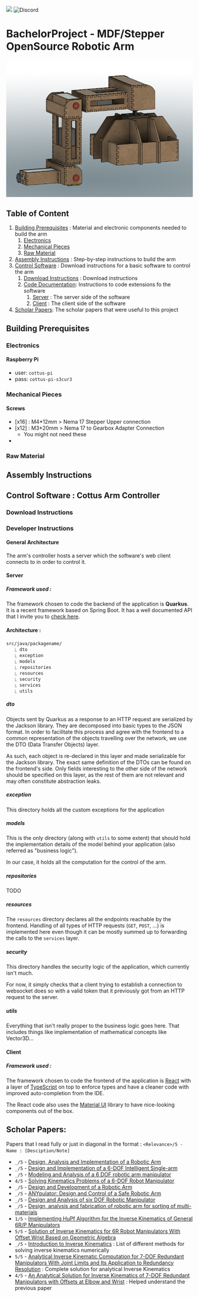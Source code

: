 ![](https://dcbadge.vercel.app/api/shield/225302262254141441?style=flat&theme=discord-inverted)
![Discord](https://img.shields.io/discord/1061228737884061706?label=Any%20Problem%2C%20Just%20ask%20Here&style=plastic)

# BachelorProject - MDF/Stepper OpenSource Robotic Arm

![Image of the robotic arm in fusion 360](/Resources/Project_Documentation/Arm_Picture.png "Robotic Arm")

## Table of Content

1. [Building Prerequisites](#building-prerequisites) : Material and electronic components needed to build the arm
   1. [Electronics](#electronics)
   2. [Mechanical Pieces](#mechanical-pieces)
   3. [Raw Material](#raw-material)
2. [Assembly Instructions](#assembly-instructions) : Step-by-step instructions to build the arm
3. [Control Software](#control-software--cottus-arm-controller) : Download instructions for a basic software to control the arm
   1. [Download Instructions](#download-instructions) : Download instructions
   2. [Code Documentation](#developer-instructions): Instructions to code extensions fo the software
      1. [Server](#server) : The server side of the software
      2. [Client](#client) : The client side of the software
4. [Scholar Papers](#scholar-papers): The scholar papers that were useful to this project

## Building Prerequisites

### Electronics

#### Raspberry Pi
- user: `cottus-pi`
- pass: `cottus-pi-s3cur3`

### Mechanical Pieces

#### Screws
- [x16] : M4*12mm > Nema 17 Stepper Upper connection
- [x12] : M3*20mm > Nema 17 to Gearbox Adapter Connection
  - You might not need these
- 

### Raw Material

## Assembly Instructions



## Control Software : Cottus Arm Controller

### Download Instructions

### Developer Instructions

#### General Architecture
The arm's controller hosts a server which the software's web client
connects to in order to control it.

#### Server

##### Framework used :
The framework chosen to code the backend of the application is **Quarkus**. It is a recent
framework based on Spring Boot. It has a well documented API that I invite you to [check
here](https://quarkus.io/). 

#### Architecture :
```
src/java/packagename/
   ⎿ dto
   ⎿ exception
   ⎿ models
   ⎿ repositories
   ⎿ resources
   ⎿ security
   ⎿ services
   ⎿ utils
```
##### dto
Objects sent by Quarkus as a response to an HTTP request are serialized by the 
Jackson library. They are decomposed into basic types to the JSON format. 
In order to facilitate this process and agree with the frontend to a common representation
of the objects travelling over the network, we use the DTO (Data Transfer Objects) layer.

As such, each object is re-declared in this layer and made serializable for the Jackson
library. The exact same definition of the DTOs can be found on the frontend's side. 
Only fields interesting to the other side of the network should be specified on this layer,
as the rest of them are not relevant and may often constitute abstraction leaks.

##### exception
This directory holds all the custom exceptions for the application

##### models
This is the only directory (along with `utils` to some extent) that should hold the implementation
details of the model behind your application (also referred as "business logic"). 

In our case, it holds all the computation for the control of the arm. 

##### repositories

TODO

##### resources
The `resources` directory declares all the endpoints reachable by the frontend. Handling
of all types of HTTP requests (`GET`, `POST`, ...) is implemented here even though it can
be mostly summed up to forwarding the calls to the `services` layer.

##### security
This directory handles the security logic of the application, which currently isn't much.

For now, it simply checks that a client trying to establish a connection to websocket does
so with a valid token that it previously got from an HTTP request to the server.

##### utils
Everything that isn't really proper to the business logic goes here. That includes
things like implementation of mathematical concepts like Vector3D...

#### Client
##### Framework used :
The framework chosen to code the frontend of the application
is [React](https://reactjs.org/) with a layer of [TypeScript](https://www.typescriptlang.org/)
on top to enforce types and have a cleaner code with improved auto-completion from the IDE.

The React code also uses the [Material UI](https://mui.com/material-ui/getting-started/overview/)
library to have nice-looking components out of the box.

## Scholar Papers:
Papers that I read fully or just in diagonal in the format :
`<Relevance>/5 - Name : [Desciption/Note]`

- `_/5` - [Design, Analysis and Implementation of a Robotic Arm](Resources/Papers/4DesignAnalysisandImplementationofaRoboticArm-TheAnimator.pdf)
- `_/5` - [Design and Implementation of a 6-DOF Intelligent Single-arm](Resources/Papers/25883917.pdf)
- `_/5` - [Modeling and Analysis of a 6 DOF robotic arm manipulator](Resources/Papers/CJEEE_2012.pdf)
- `4/5` - [Solving Kinematics Problems of a 6-DOF Robot Manipulator](Resources/Papers/CSC2593.pdf)
- `_/5` - [Design and Development of a Robotic Arm](Resources/Papers/Design_and_development_of_a_robotic_arm.pdf)
- `_/5` - [ANYpulator: Design and Control of a Safe Robotic Arm](Resources/Papers/eth-49493-01.pdf)
- `_/5` - [Design and Analysis of six DOF Robotic Manipulator](Resources/Papers/Pratheep_2021_IOP_Conf._Ser.__Mater._Sci._Eng._1057_012034.pdf)
- `_/5` - [Design, analysis and fabrication of robotic arm for sorting of multi-materials](Resources/Papers/Roboticarmforsortingofmulti-materialsZolBahri-Khoo.pdf)
- `1/5` - [Implementing HuPf Algorithm for the Inverse Kinematics of General 6R/P Manipulators](Resources/Papers/main.pdf)
- `5/5` - [Solution of Inverse Kinematics for 6R Robot Manipulators With Offset Wrist Based on Geometric Algebra](Resources/Papers/jmr_005_03_031010.pdf)
- `_/5` - [Introduction to Inverse Kinematics](Resources/Papers/iksurvey.pdf) : List of different methods for 
solving inverse kinematics numerically
- `5/5` - [Analytical Inverse Kinematic Computation for
  7-DOF Redundant Manipulators With Joint Limits
  and Its Application to Redundancy Resolution](Resources/Papers/Analytical_Inverse_Kinematic_Computation_for_7-DOF_Redundant_Manipulators_With_Joint_Limits_and_Its_Application_to_Redundancy_Resolution.pdf)
: Complete solution for analytical Inverse Kinematics
- `4/5` - [An Analytical Solution for Inverse Kinematics of
  7-DOF Redundant Manipulators with Offsets at
  Elbow and Wrist](Resources/Papers/An_Analytical_Solution_to_Inverse_Kinematics_of_Seven_Degree-of-freedom_Redundant_Manipulator.pdf) : Helped 
understand the previous paper
